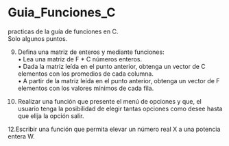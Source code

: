 # Guia_Funciones_C
practicas de la guía de funciones en C.
</br>
Solo algunos puntos.
</br>

9. Defina una matriz de enteros y mediante funciones:</br>
• Lea una matriz de F * C números enteros.</br>
• Dada la matriz leída en el punto anterior, obtenga un vector de C elementos con los promedios de cada columna.</br>
• A partir de la matriz leída en el punto anterior, obtenga un vector de F elementos con los valores mínimos de cada fila.</br>

10. Realizar una función que presente el menú de opciones y que, el usuario tenga la posibilidad de elegir tantas opciones como desee hasta que elija la opción salir.</br>

12.Escribir una función que permita elevar un número real X a una potencia entera W.</br>
